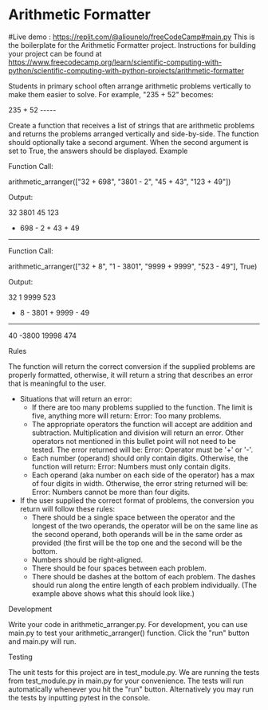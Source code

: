 # Arithmetic Formatter

#Live demo : https://replit.com/@aliounelo/freeCodeCamp#main.py
This is the boilerplate for the Arithmetic Formatter project. Instructions for building your project can be found at https://www.freecodecamp.org/learn/scientific-computing-with-python/scientific-computing-with-python-projects/arithmetic-formatter

Students in primary school often arrange arithmetic problems vertically to make them easier to solve. For example, "235 + 52" becomes:
</p>
  235
+  52
-----
</p>
Create a function that receives a list of strings that are arithmetic problems and returns the problems arranged vertically and side-by-side. The function should optionally take a second argument. When the second argument is set to True, the answers should be displayed.
Example

Function Call:

arithmetic_arranger(["32 + 698", "3801 - 2", "45 + 43", "123 + 49"])

Output:

   32      3801      45      123
+ 698    -    2    + 43    +  49
-----    ------    ----    -----

Function Call:

arithmetic_arranger(["32 + 8", "1 - 3801", "9999 + 9999", "523 - 49"], True)

Output:

  32         1      9999      523
+  8    - 3801    + 9999    -  49
----    ------    ------    -----
  40     -3800     19998      474

Rules

The function will return the correct conversion if the supplied problems are properly formatted, otherwise, it will return a string that describes an error that is meaningful to the user.

+ Situations that will return an error:
  + If there are too many problems supplied to the function. The limit is         five, anything more will return: Error: Too many problems.
  + The appropriate operators the function will accept are addition and           subtraction. Multiplication and division will return an error. Other           operators not mentioned in this bullet point will not need to be tested.       The error returned will be: Error: Operator must be '+' or '-'.
  + Each number (operand) should only contain digits. Otherwise, the function     will return: Error: Numbers must only contain digits.
  + Each operand (aka number on each side of the operator) has a max of four       digits in width. Otherwise, the error string returned will be: Error:         Numbers cannot be more than four digits.
+ If the user supplied the correct format of problems, the conversion you       return will follow these rules:
  + There should be a single space between the operator and the longest of the     two operands, the operator will be on the same line as the second operand,     both operands will be in the same order as provided (the first will be the     top one and the second will be the bottom.
  + Numbers should be right-aligned.
  + There should be four spaces between each problem.
  + There should be dashes at the bottom of each problem. The dashes should       run along the entire length of each problem individually. (The example         above shows what this should look like.)

Development

Write your code in arithmetic_arranger.py. For development, you can use main.py to test your arithmetic_arranger() function. Click the "run" button and main.py will run.

Testing

The unit tests for this project are in test_module.py. We are running the tests from test_module.py in main.py for your convenience. The tests will run automatically whenever you hit the "run" button. Alternatively you may run the tests by inputting pytest in the console.
